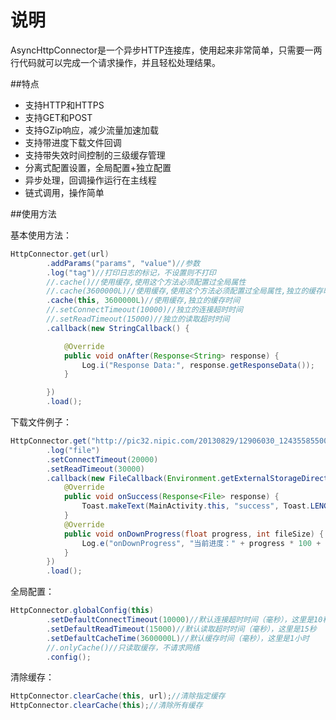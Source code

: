 # 说明
AsyncHttpConnector是一个异步HTTP连接库，使用起来非常简单，只需要一两行代码就可以完成一个请求操作，并且轻松处理结果。

##特点
- 支持HTTP和HTTPS
- 支持GET和POST
- 支持GZip响应，减少流量加速加载
- 支持带进度下载文件回调
- 支持带失效时间控制的三级缓存管理
- 分离式配置设置，全局配置+独立配置
- 异步处理，回调操作运行在主线程
- 链式调用，操作简单

##使用方法


基本使用方法：

```java
HttpConnector.get(url)
        .addParams("params", "value")//参数
        .log("tag")//打印日志的标记，不设置则不打印
        //.cache()//使用缓存,使用这个方法必须配置过全局属性
        //.cache(3600000L)//使用缓存,使用这个方法必须配置过全局属性,独立的缓存时间
        .cache(this, 3600000L)//使用缓存,独立的缓存时间
        //.setConnectTimeout(10000)//独立的连接超时时间
        //.setReadTimeout(15000)//独立的读取超时时间
        .callback(new StringCallback() {

            @Override
            public void onAfter(Response<String> response) {
                Log.i("Response Data:", response.getResponseData());
            }

        })
        .load();
```

下载文件例子：

```java
HttpConnector.get("http://pic32.nipic.com/20130829/12906030_124355855000_2.png")
        .log("file")
        .setConnectTimeout(20000)
        .setReadTimeout(30000)
        .callback(new FileCallback(Environment.getExternalStorageDirectory().getPath() + "/test.png") {
            @Override
            public void onSuccess(Response<File> response) {
                Toast.makeText(MainActivity.this, "success", Toast.LENGTH_SHORT).show();
            }
            @Override
            public void onDownProgress(float progress, int fileSize) {
                Log.e("onDownProgress", "当前进度：" + progress * 100 + "% 总大小为：" + fileSize);
            }
        })
        .load();

```

全局配置：

```java
HttpConnector.globalConfig(this)
        .setDefaultConnectTimeout(10000)//默认连接超时时间（毫秒），这里是10秒
        .setDefaultReadTimeout(15000)//默认读取超时时间（毫秒），这里是15秒
        .setDefaultCacheTime(3600000L)//默认缓存时间（毫秒），这里是1小时
        //.onlyCache()//只读取缓存，不请求网络
        .config();
```

清除缓存：

```java
HttpConnector.clearCache(this, url);//清除指定缓存
HttpConnector.clearCache(this);//清除所有缓存
```